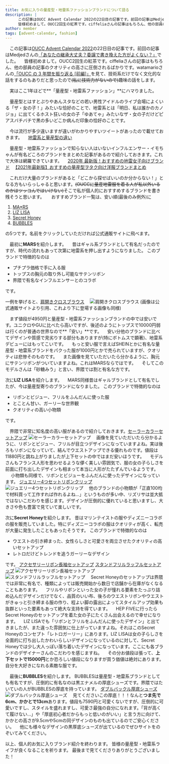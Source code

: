 ```yaml
---
title: お気に入りの量産型・地雷系ファッションブランドについて語る
description: |
    　この記事はOUCC Advent Calendar 2022の22日目の記事です。前回の記事はMedjedさんの「あなたの継承大丈夫？委譲で書き換えた方がよくない？」でした。
    　皆様初めまして。OUCC2回生の紅茶です。ciffeliaさんの記事はもちろん、他の部員の記事のクオリティの高さに圧倒されるばかりです。watamarioさんの「OUCC の 3 年間を振り返る [前編]」を見て、技術系だけでなく文化的な話をするのもありだと思ったので(私に技術力がないので)趣味の話をします。
author: member
tags: [advent-calendar, fashion]
---
```

　この記事は[OUCC Advent Calendar 2022](https://adventar.org/calendars/7859)の22日目の記事です。前回の記事はMedjedさんの[「あなたの継承大丈夫？委譲で書き換えた方がよくない？」](https://qiita.com/raedion/items/26f9f19e92d1826c9a7e)でした。
　皆様初めまして。OUCC2回生の紅茶です。ciffeliaさんの記事はもちろん、他の部員の記事のクオリティの高さに圧倒されるばかりです。watamarioさんの[「OUCC の 3 年間を振り返る [前編]」](/835)を見て、技術系だけでなく文化的な話をするのもありだと思ったので~~(私に技術力がないので)~~趣味の話をします。
 
　実はここ1年ほどで**「量産型・地雷系ファッション」**にハマりました。

　量産型とはすとぷりやあんスタなどの若い男性アイドルのライブ会場によくいる「ザ・女の子！」みたいな恰好のことで、地雷系とは「明日、私は誰かのカノジョ」に出てくるホスト狂いの女の子「ゆあてゃ」みたいなザ・女の子だけどピアスバチバチで黒の多いどこか病んだ印象の恰好のことです。

　今は流行が多少違いますが違いがわかりやすいツイートがあったので載せておきます。
 　[地雷系と量産型の違い](https://twitter.com/kappe_reeka/status/1268867552903495680)
  
　量産型・地雷系ファッションで知らない人はいないインフルエンサー・イモちゃんが有名どころのブランドをまとめた記事があるので紹介しておきます。これで大体は網羅できています。
 　[2020年 最新版！おすすめの地雷女子向けブランド](https://potaku-cosme.com/zirai-brand/)
 　[【2021年最新版】おすすめの量産型ヲタク向け洋服ブランドまとめ](https://potaku-cosme.com/osisika_katan/#toc2)

　これだけ大量のブランドがあると「どこから探せばいいのか分からない！」となる方もいらっしゃると思います。~~(OUCCに量産地雷服を着る人が私以外いるのかはツッコんではいけない)~~そこで私が個人的におすすめするブランドを書き残そうと思います。
　
 おすすめブランド一覧は、安い順(最後のみ例外)に
 1. [MA*RS](https://lilimpark.jp/)
 2. [LIZ LISA](https://www.tokyokawaiilife.jp/)
 3. [Secret Honey](https://www.rakuten.ne.jp/gold/secrethoney/)
 4. [BUBBLES](https://www.sparklingmall.jp/c/bubbles)

の5つです。名前をクリックしていただければ公式通販サイトに飛べます。


　最初に**MARS**を紹介します。
　昔はギャル系ブランドとして有名だったのですが、時代の流れもあって次第に地雷系を押し出すようになりました。
 このブランドで特徴的なのは
 - プチプラ価格で手に入る服
 - トップスの胸元の取り外し可能なサテンリボン
 - 界隈で有名なインフルエンサーとのコラボ
 
です。
 
 一例を挙げると、[肩開きクロスブラウス](https://lilimpark.jp/shopdetail/000000004938/rearrival/page1/recommend/)
　![肩開きクロスブラウス](https://makeshop-multi-images.akamaized.net/lilimpark/shopimages/38/49/1_000000004938.jpg?1662533627)
 (画像は公式通販サイトより引用、これより下に登場する画像も同様)

　まず値段が4950円と量産型・地雷系ファッションブランドの中では安いです。ユニクロやGUに比べたら高いですが、後述のようにトップスで10000円弱は行くのが普通の世界なので**「安い」**です。
　安い分他のブランドに比べてデザインや質感で見劣りする部分もありますが(特にボトムスで顕著)、地雷系デビューにはもってこいです。
　もっと安い服で言えばSHEINとかに有名な量産型・地雷系ブランドをパクった服が1000円とかで売られていますが、クオリティは悲惨そのものです。
　また画像を見ていただいたら分かるように、胸元にサテンリボンがついていますよね。これはMARSならではです。
　そしてこのモデルさんは「砂糖みう」と言い、界隈では割と有名な方です。


次に**LIZ LISA**を紹介します。
　MARS同様昔はギャルブランドとして有名でしたが、今は量産型寄りのブランドになりました。
 このブランドで特徴的なのは
 - リボンとビジュー、フリルをふんだんに使った服
 - とことん甘い、ガーリーな世界観
 - クオリティの高い小物類

 です。
 
　界隈で非常に知名度の高い服があるので紹介しておきます。[セーラーカラーセットアップ](https://www.tokyokawaiilife.jp/fs/lizlisaadmin/125-6009-0)
 ![セーラーカラーセットアップ](https://lizlisaadmin.fs-storage.jp/fs2cabinet/125/125-6009-0/125-6009-0-m-02-pl.jpg)
　画像を見ていただいたら分かるように、リボンとビジュー、フリルが目立つデザインになっていますよね。実は後ろもリボンになっていて、結んでウエストアップできる優れものです。値段は11880円と跳ね上がりましたが上下セットの中ではまだ安いほうです。
　モデルさんもフランス人形を思わせるような儚く美しい雰囲気で、服の女の子らしさを前面に打ち出したデザインも相まって本当に人形がたたずんでいるようです。
　
 小物類も同様で、リボンとビジューをふんだんに使ったデザインになっています。
 [ジュエリー4つセットリボンクリップ](https://www.tokyokawaiilife.jp/fs/lizlisaadmin/all-goods_hair/125-9203-0)
 ![ジュエリー4つセットリボンクリップ](https://lizlisaadmin.fs-storage.jp/fs2cabinet/125/125-9203-0/125-9203-0-m-01-pl.jpg)
 　他のブランドの小物類が「正直100均で材料買って工作すれば作れるよね…」というものが多い中、リズリサは並大抵ではないこだわりを感じます。デザインが圧倒的に優れていると思いますし、大きさや色も豊富で見ていて楽しいです。
  
  
  次に**Secret Honey**を紹介します。
  昔はマリンテイストの服やディズニーコラボの服を販売していました。特にディズニーコラボの服はクオリティが高く、転売が大量に発生したこともあったそうです。
  このブランドで特徴的なのは
  - ウエストの引き締まった、女性らしさと可愛さを両立させたクオリティの高いセットアップ
  - レトロだけどトレンドを追うガーリーなデザイン

です。
[アクセサリーリボン長袖セットアップ](https://item.rakuten.co.jp/secrethoney/5sa503/)
[スタンドフリルラッフルセットアップ](https://item.rakuten.co.jp/secrethoney/5sa202/)
![アクセサリーリボン長袖セットアップ](https://image.rakuten.co.jp/secrethoney/cabinet/2022aw/5sa503-m14.jpg)
![スタンドフリルラッフルセットアップ](https://image.rakuten.co.jp/secrethoney/cabinet/2022aw/5sa202-m1.jpg)
　Secret Honeyのセットアップは界隈では非常に有名で、種類によっては販売開始から数日で店舗から在庫がなくなることもあります。
　フリルやリボンといった女の子が憧れる要素をたっぷり詰め込んだデザインだけでなく、品質のいい布、後ろのウエストリボンやウエストがきゅっと引き締まる服の作り、程よい脚の露出によってスタイルアップ効果も抜群といった要素もあって絶大な支持を得ています。
　HEP FIVEに行ったらSecret Honeyのセットアップを着た女の子にたくさん出会えるので幸せになります。
　LIZ LISAでも「リボンとフリルをふんだんに使ったデザイン」と出てきましたが、また違った雰囲気に仕上がっていますよね。それはこのSecret Honeyのコンセプト「レトロガーリー」にあります。LIZ LISAは女の子らしさを全面的に打ち出したかわいらしいデザインになっているのに対して、Secret Honeyでは少し大人っぽい落ち着いたデザインになっています。ここにも各ブランドのデザイナーさんのこだわりを感じますね。
　その分お値段は張って、**上下セットで15000円**とか恐ろしい値段になりますが買う価値は絶対にあります。自分を大好きになれる素敵な服です。


　最後に**BUBBLES**を紹介します。
 BUBBLESは量産型・地雷系ブランドとしても有名ですが、圧倒的に有名なのは黒エナメルの厚底シューズです。界隈ではたいていの人がBUBBLESの厚底を持っています。
 [ダブルバックル厚底シューズ](https://www.sparklingmall.jp/c/sparklingmall_all/sparklingmall_shoes/B18203)
 ![ダブルバックル厚底シューズ](https://sparklingmall.itembox.design/product/073/000000007326/000000007326-21-xl.jpg?t=20221220190242)
　見てくださいこの厚底！！！なんと**つま先で6cm、かかとで13cm**あります。値段も7590円と可愛くないですが、圧倒的に可愛いですし、スタイルを盛れますし、可愛さ最強の自分になれます。「背が高くて履けない…」や「厚底初心者だからもっと低いのがいい」と言う方に向けて、かかとの高さが9.5cmや5cmの同デザインのものも出ているのでご安心ください。
　他にも様々なデザインの黒厚底シューズが出ているのでぜひサイトをのぞいてみてください。


以上、個人的お気に入りブランド紹介を終わります。
皆様の量産型・地雷系ライフが良くなることを祈ります。
最後まで見てくださりありがとうございました！
 